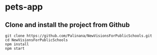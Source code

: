 # pets-app

## Clone and install the project from Github
```
git clone https://github.com/Palinana/NewVisionsForPublicSchools.git
cd NewVisionsForPublicSchools
npm install
npm start
```